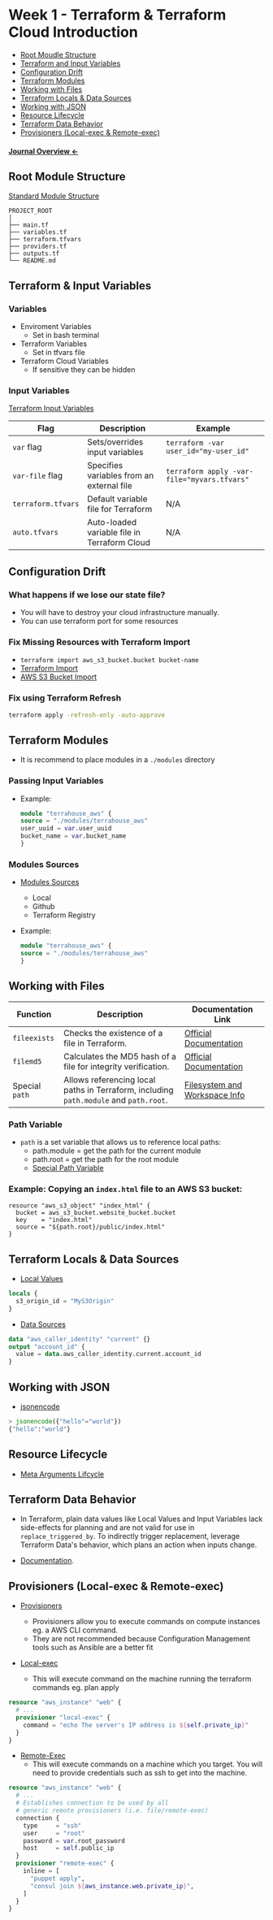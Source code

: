 # Week 1 - Terraform & Terraform Cloud Introduction

- [Root Moudle Structure](#root-module-structure)
- [Terraform and Input Variables](#terraform-and-input-variables)
- [Configuration Drift](#configuration-drift)
- [Terraform Modules](#terraform-modules)
- [Working with Files](#working-with-files)
- [Terraform Locals & Data Sources](#terraform-locals--data-sources)
- [Working with JSON](#working-with-json)
- [Resource Lifecycle](#resource-lifecycle)
- [Terraform Data Behavior](#terraform-data-behavior)
- [Provisioners (Local-exec & Remote-exec)](#provisioners-local-exec--remote-exec)


#### **[Journal Overview ←](./../README.md#weekly-journals)**

## Root Module Structure

[Standard Module Structure](https://developer.hashicorp.com/terraform/language/modules/develop/structure)

```
PROJECT_ROOT
│
├── main.tf
├── variables.tf     
├── terraform.tfvars
├── providers.tf           
├── outputs.tf         
└── README.md            
```

## Terraform & Input Variables

### Variables
- Enviroment Variables
    - Set in bash terminal
- Terraform Variables
    - Set in tfvars file
- Terraform Cloud Variables
    - If sensitive they can be hidden

### Input Variables
[Terraform Input Variables](https://developer.hashicorp.com/terraform/language/values/variables)

| Flag             | Description                                | Example                                  |
|------------------|--------------------------------------------|------------------------------------------|
| `var` flag       | Sets/overrides input variables             | `terraform -var user_id="my-user_id"`   |
| `var-file` flag  | Specifies variables from an external file  | `terraform apply -var-file="myvars.tfvars"` |
| `terraform.tfvars` | Default variable file for Terraform     | N/A                                      |
| `auto.tfvars`    | Auto-loaded variable file in Terraform Cloud | N/A                                  |


## Configuration Drift

### What happens if we lose our state file?
- You will have to destroy your cloud infrastructure manually.
- You can use terraform port for some resources

### Fix Missing Resources with Terraform Import
- `terraform import aws_s3_bucket.bucket bucket-name`
- [Terraform Import](https://developer.hashicorp.com/terraform/cli/import)
- [AWS S3 Bucket Import](https://registry.terraform.io/providers/hashicorp/aws/latest/docs/resources/s3_bucket#import)

### Fix using Terraform Refresh
```sh
terraform apply -refresh-only -auto-approve
```


## Terraform Modules
- It is recommend to place modules in a `./modules` directory

### Passing Input Variables
- Example:
    ```tf
    module "terrahouse_aws" {
    source = "./modules/terrahouse_aws"
    user_uuid = var.user_uuid
    bucket_name = var.bucket_name
    }
    ```

### Modules Sources
- [Modules Sources](https://developer.hashicorp.com/terraform/language/modules/sources)
    - Local
    - Github
    - Terraform Registry

- Example: 
    ```tf
    module "terrahouse_aws" {
    source = "./modules/terrahouse_aws"
    }
    ```

## Working with Files

| Function          | Description                                                                                      | Documentation Link                                      |
|-------------------|--------------------------------------------------------------------------------------------------|---------------------------------------------------------|
| `fileexists`      | Checks the existence of a file in Terraform.                                                    | [Official Documentation](https://developer.hashicorp.com/terraform/language/functions/fileexists)                 |
| `filemd5`         | Calculates the MD5 hash of a file for integrity verification.                                     | [Official Documentation](https://developer.hashicorp.com/terraform/language/functions/filemd5)                    |
| Special `path`    | Allows referencing local paths in Terraform, including `path.module` and `path.root`.           | [Filesystem and Workspace Info](https://developer.hashicorp.com/terraform/language/expressions/references#filesystem-and-workspace-info) |

### Path Variable

- `path` is a set variable that allows us to reference local paths:
    - path.module = get the path for the current module
    - path.root = get the path for the root module
    - [Special Path Variable](https://developer.hashicorp.com/terraform/language/expressions/references#filesystem-and-workspace-info)

### Example: Copying an `index.html` file to an AWS S3 bucket:

```hcl
resource "aws_s3_object" "index_html" {
  bucket = aws_s3_bucket.website_bucket.bucket
  key    = "index.html"
  source = "${path.root}/public/index.html"
}
```

## Terraform Locals & Data Sources
- [Local Values](https://developer.hashicorp.com/terraform/language/values/locals)

```tf
locals {
  s3_origin_id = "MyS3Origin"
}
```

- [Data Sources](https://developer.hashicorp.com/terraform/language/data-sources)

```tf
data "aws_caller_identity" "current" {}
output "account_id" {
  value = data.aws_caller_identity.current.account_id
}
```

## Working with JSON
- [jsonencode](https://developer.hashicorp.com/terraform/language/functions/jsonencode)

```tf
> jsonencode({"hello"="world"})
{"hello":"world"}
```

## Resource Lifecycle
- [Meta Arguments Lifcycle](https://developer.hashicorp.com/terraform/language/meta-arguments/lifecycle)


## Terraform Data Behavior
- In Terraform, plain data values like Local Values and Input Variables lack side-effects for planning and are not valid for use in `replace_triggered_by`. To indirectly trigger replacement, leverage Terraform Data's behavior, which plans an action when inputs change.

- [Documentation](https://developer.hashicorp.com/terraform/language/resources/terraform-data).


## Provisioners (Local-exec & Remote-exec)
- [Provisioners](https://developer.hashicorp.com/terraform/language/resources/provisioners/syntax)
    - Provisioners allow you to execute commands on compute instances eg. a AWS CLI command.
    - They are not recommended because Configuration Management tools such as Ansible are a better fit


- [Local-exec](https://developer.hashicorp.com/terraform/language/resources/provisioners/local-exec)
    - This will execute command on the machine running the terraform commands eg. plan apply

```tf
resource "aws_instance" "web" {
  # ...
  provisioner "local-exec" {
    command = "echo The server's IP address is ${self.private_ip}"
  }
}
```


- [Remote-Exec](https://developer.hashicorp.com/terraform/language/resources/provisioners/remote-exec)
    - This will execute commands on a machine which you target. You will need to provide credentials such as ssh to get into the machine.

```tf
resource "aws_instance" "web" {
  # ...
  # Establishes connection to be used by all
  # generic remote provisioners (i.e. file/remote-exec)
  connection {
    type     = "ssh"
    user     = "root"
    password = var.root_password
    host     = self.public_ip
  }
  provisioner "remote-exec" {
    inline = [
      "puppet apply",
      "consul join ${aws_instance.web.private_ip}",
    ]
  }
}
```
